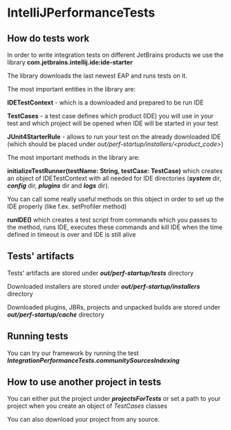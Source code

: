 # IntelliJPerformanceTests

## How do tests work

In order to write integration tests on different JetBrains products we use the library 
**com.jetbrains.intellij.ide:ide-starter**

The library downloads the last newest EAP and runs tests on it.

The most important entities in the library are:

**IDETestContext** - which is a downloaded and prepared to be run IDE

**TestCases** - a test case defines which product (IDE) you will use in your test and which project will be opened when IDE will be started in your test

**JUnit4StarterRule** - allows to run your test on the already downloaded IDE (which should be placed under *out/perf-startup/installers/<product_code>*)

The most important methods in the library are:

**initializeTestRunner(testName: String, testCase: TestCase)** 
which creates an object of IDETestContext with all needed for IDE directories (***system*** dir, ***config*** dir, ***plugins*** dir and ***logs*** dir).

You can call some really useful methods on this object in order to set up the IDE properly (like f.ex. setProfiler method)

**runIDE()**
which creates a test script from commands which you passes to the method, runs IDE, executes these commands and kill IDE when the time defined in timeout is over and IDE is still alive


## Tests' artifacts

Tests' artifacts are stored under ***out/perf-startup/tests*** directory

Downloaded installers are stored under ***out/perf-startup/installers*** directory

Downloaded plugins, JBRs, projects and unpacked builds are stored under ***out/perf-startup/cache*** directory

## Running tests
You can try our framework by running the test ***IntegrationPerformanceTests.communitySourcesIndexing***

## How to use another project in tests
You can either put the project under ***projectsForTests*** or set a path to your project when you create an object of *TestCases* classes

You can also download your project from any source. 